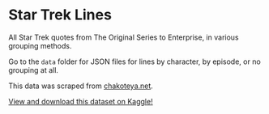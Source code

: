 # Star Trek Lines
All Star Trek quotes from The Original Series to Enterprise, in various grouping methods.

Go to the `data` folder for JSON files for lines by character, by episode, or no grouping at all.

This data was scraped from [chakoteya.net](http://www.chakoteya.net/StarTrek/index.html).

[View and download this dataset on Kaggle!](https://www.kaggle.com/danielohanessian/star-trek-lines)
